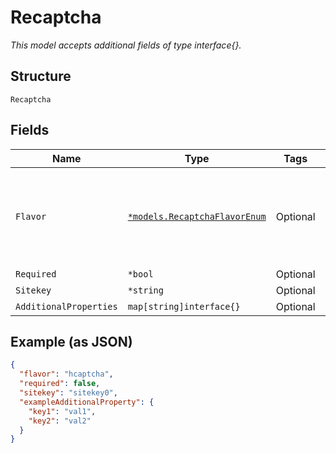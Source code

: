
# Recaptcha

*This model accepts additional fields of type interface{}.*

## Structure

`Recaptcha`

## Fields

| Name | Type | Tags | Description |
|  --- | --- | --- | --- |
| `Flavor` | [`*models.RecaptchaFlavorEnum`](../../doc/models/recaptcha-flavor-enum.md) | Optional | flavor of the captcha. enum: `google`, `hcaptcha`<br>**Default**: `"google"` |
| `Required` | `*bool` | Optional | - |
| `Sitekey` | `*string` | Optional | - |
| `AdditionalProperties` | `map[string]interface{}` | Optional | - |

## Example (as JSON)

```json
{
  "flavor": "hcaptcha",
  "required": false,
  "sitekey": "sitekey0",
  "exampleAdditionalProperty": {
    "key1": "val1",
    "key2": "val2"
  }
}
```

